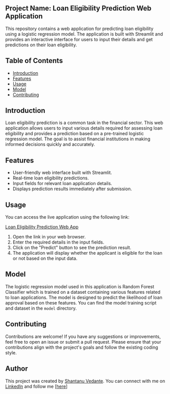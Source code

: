 ## Project Name: Loan Eligibility Prediction Web Application


This repository contains a web application for predicting loan eligibility using a logistic regression model. The application is built with Streamlit and provides an interactive interface for users to input their details and get predictions on their loan eligibility.

## Table of Contents

- [Introduction](#introduction)
- [Features](#features)
- [Usage](#usage)
- [Model](#model)
- [Contributing](#contributing)

## Introduction

Loan eligibility prediction is a common task in the financial sector. This web application allows users to input various details required for assessing loan eligibility and provides a prediction based on a pre-trained logistic regression model. The goal is to assist financial institutions in making informed decisions quickly and accurately.

## Features

- User-friendly web interface built with Streamlit.
- Real-time loan eligibility predictions.
- Input fields for relevant loan application details.
- Displays prediction results immediately after submission.

## Usage

You can access the live application using the following link:

[Loan Eligibility Prediction Web App](https://loan-eligibilty-predictor-shantanucodes.streamlit.app/)

1. Open the link in your web browser.
2. Enter the required details in the input fields.
3. Click on the "Predict" button to see the prediction result.
4. The application will display whether the applicant is eligible for the loan or not based on the input data.

## Model

The logistic regression model used in this application is Random Forest Classifier which is  trained on a dataset containing various features related to loan applications. The model is designed to predict the likelihood of loan approval based on these features. You can find the model training script and dataset in the `model` directory.

## Contributing

Contributions are welcome! If you have any suggestions or improvements, feel free to open an issue or submit a pull request. Please ensure that your contributions align with the project's goals and follow the existing coding style.
## Author

This project was created by [Shantanu Vedante](https://github.com/coderx0319/). You can connect with me on [LinkedIn](https://www.linkedin.com/in/shantanuvedante23/) and follow me [[here](https://github.com/coderx0319)]
